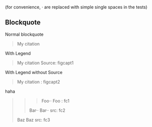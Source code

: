 (for convenience, · are replaced with
simple single spaces in the tests)

## Blockquote

Normal blockquote

> My citation

With Legend

> My citation
Source: figcapt1

With Legend without Source

> My citation
: figcapt2

haha

> > > Foo··
> > > Foo
> > : fc1
> >
> > Bar··
> > Bar··
> src: fc2
>
> Baz
> Baz
src: fc3
